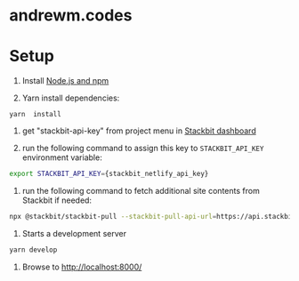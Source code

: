 # andrewm.codes

# Setup

1. Install [Node.js and npm](https://nodejs.org/en/)

1. Yarn install dependencies:

```
yarn  install
```

1. get "stackbit-api-key" from project menu in [Stackbit dashboard](https://app.stackbit.com/dashboard)

1. run the following command to assign this key to `STACKBIT_API_KEY` environment variable:

```sh
export STACKBIT_API_KEY={stackbit_netlify_api_key}
```

1. run the following command to fetch additional site contents from Stackbit if needed:

```sh
npx @stackbit/stackbit-pull --stackbit-pull-api-url=https://api.stackbit.com/pull/5deaf666b58d9e001e4de17f
```

1. Starts a development server

```sh
yarn develop
```

1. Browse to [http://localhost:8000/](http://localhost:8000/)
